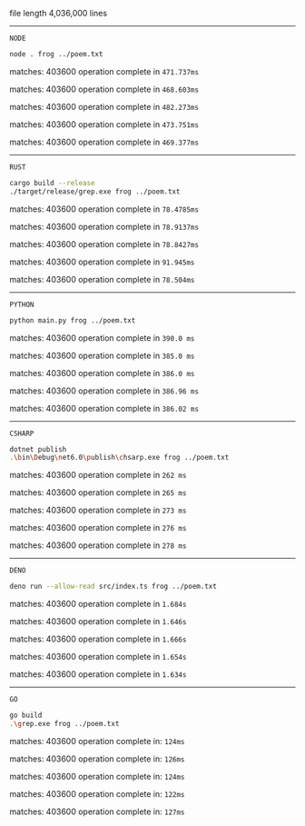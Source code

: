 file length 4,036,000 lines

---

`NODE`

```sh
node . frog ../poem.txt
```

matches: 403600 operation complete in `471.737ms`

matches: 403600 operation complete in `468.603ms`

matches: 403600 operation complete in `482.273ms`

matches: 403600 operation complete in `473.751ms`

matches: 403600 operation complete in `469.377ms`

---

`RUST`

```sh
cargo build --release
./target/release/grep.exe frog ../poem.txt
```

matches: 403600 operation complete in `78.4785ms`

matches: 403600 operation complete in `78.9137ms`

matches: 403600 operation complete in `78.8427ms`

matches: 403600 operation complete in `91.945ms`

matches: 403600 operation complete in `78.504ms`

---

`PYTHON`

```sh
python main.py frog ../poem.txt
```

matches: 403600 operation complete in `390.0 ms`

matches: 403600 operation complete in `385.0 ms`

matches: 403600 operation complete in `386.0 ms`

matches: 403600 operation complete in `386.96 ms`

matches: 403600 operation complete in `386.02 ms`

---

`CSHARP`

```sh
dotnet publish
.\bin\Debug\net6.0\publish\chsarp.exe frog ../poem.txt
```

matches: 403600 operation complete in `262 ms`

matches: 403600 operation complete in `265 ms`

matches: 403600 operation complete in `273 ms`

matches: 403600 operation complete in `276 ms`

matches: 403600 operation complete in `278 ms`

---

`DENO`

```sh
deno run --allow-read src/index.ts frog ../poem.txt
```

matches: 403600 operation complete in `1.684s`

matches: 403600 operation complete in `1.646s`

matches: 403600 operation complete in `1.666s`

matches: 403600 operation complete in `1.654s`

matches: 403600 operation complete in `1.634s`

---
`GO`
```sh
go build
.\grep.exe frog ../poem.txt
```
matches: 403600
operation complete in: `124ms`

matches: 403600
operation complete in: `126ms`

matches: 403600
operation complete in: `124ms`

matches: 403600
operation complete in: `122ms`

matches: 403600
operation complete in: `127ms`